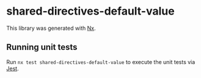 # shared-directives-default-value

This library was generated with [Nx](https://nx.dev).

## Running unit tests

Run `nx test shared-directives-default-value` to execute the unit tests via [Jest](https://jestjs.io).
